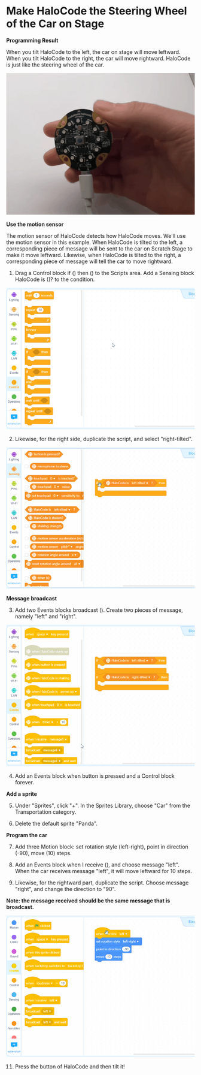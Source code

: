 # Make HaloCode the Steering Wheel of the Car on Stage

**Programming Result**

When you tilt HaloCode to the left, the car on stage will move leftward. When you tilt HaloCode to the right, the car will move rightward. HaloCode is just like the steering wheel of the car.

![](../../../../.gitbook/assets/0%20%283%29.gif)

**Use the motion sensor**

The motion sensor of HaloCode detects how HaloCode moves. We'll use the motion sensor in this example. When HaloCode is tilted to the left, a corresponding piece of message will be sent to the car on Scratch Stage to make it move leftward. Likewise, when HaloCode is tilted to the right, a corresponding piece of message will tell the car to move rightward.

1. Drag a Control block if \(\) then \(\) to the Scripts area. Add a Sensing block HaloCode is \(\)? to the condition.

![](../../../../.gitbook/assets/1%20%2811%29.gif)

2. Likewise, for the right side, duplicate the script, and select "right-tilted".

![](../../../../.gitbook/assets/2%20%2810%29.gif)

**Message broadcast**

3. Add two Events blocks broadcast \(\). Create two pieces of message, namely "left" and "right".

![](../../../../.gitbook/assets/3%20%2813%29.gif)

4. Add an Events block when button is pressed and a Control block forever.

**Add a sprite**

5. Under "Sprites", click "+". In the Sprites Library, choose "Car" from the Transportation category.

6. Delete the default sprite "Panda".

**Program the car**

7. Add three Motion block: set rotation style \(left-right\), point in direction \(-90\), move \(10\) steps.

8. Add an Events block when I receive \(\), and choose message "left". When the car receives message "left", it will move leftward for 10 steps.

10. Likewise, for the rightward part, duplicate the script. Choose message "right", and change the direction to "90".

**Note: the message received should be the same message that is broadcast.**

![](../../../../.gitbook/assets/4%20%282%29.gif)

11. Press the button of HaloCode and then tilt it!

